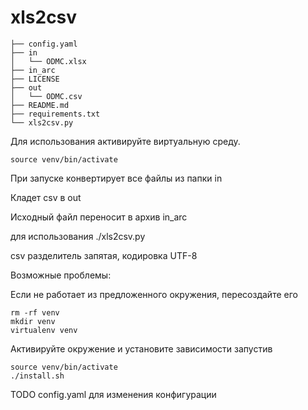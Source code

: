# xls2csv
```
├── config.yaml
├── in
│   └── ODMC.xlsx
├── in_arc
├── LICENSE
├── out
│   └── ODMC.csv
├── README.md
├── requirements.txt
└── xls2csv.py
```
Для использования активируйте виртуальную среду.

```
source venv/bin/activate
```

При запуске конвертирует все файлы из папки  in

Кладет csv в out

Исходный файл переносит в архив in_arc

для использования ./xls2csv.py

csv разделитель запятая, кодировка UTF-8

Возможные проблемы:

Если не работает из предложенного окружения, пересоздайте его 

```
rm -rf venv
mkdir venv
virtualenv venv
```

Активируйте окружение и установите зависимости запустив

``` 
source venv/bin/activate
./install.sh
```


TODO config.yaml для изменения конфигурации
